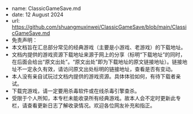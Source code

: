 *    name: ClassicGameSave.md
*    date: 12 August 2024
*    url: https://github.com/shuangmuxinwei/ClassicGameSave/blob/main/ClassicGameSave.md
* 免责声明：
* 本文档旨在汇总部分常见的经典游戏（主要是小游戏、老游戏）的下载地址。
* 文档内提供的游戏资源下载地址来源于网上的分享（标明“下载地址”的同时，在后面会给出“原文出处”。“原文出处”即为下载地址的原文链接地址）。链接地址不一定永久有效，请访问原文出处标明的链接地址，查看是否有变动。
* 本人没有亲自试玩过文档内提供的游戏资源。具体体验如何，有待下载者亲试。
* 下载完游戏，请一定要用杀毒软件或在线杀毒引擎查杀。
* 受限于个人所知，本专栏未能收录所有经典游戏。故本人会不定时更新此专栏，请查看更新日志了解收录情况。欢迎各位网友补充和指正。
